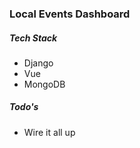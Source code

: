 ### Local Events Dashboard

##### Tech Stack

- Django
- Vue
- MongoDB


##### Todo's

- Wire it all up